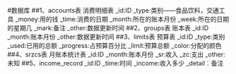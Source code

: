 #数据库
##1、accounts表 消费明细表
_id:ID
_type:类别——食品饮料，交通工具
_money:用的钱
_time:消费的日期
_month:所在的账本月份
_week:所在的日期的星期几
_mark:备注
_other:数据更新时间
##2、groups表 账本表
_id:ID
_month:账本月份
_other:数据更新时间
##3、limits表 预算表
_id:ID
_type:类别
_used:已用的总额
_progress:占预算百分比
_limit:预算总额
_color:分配的颜色
##4、srzcs表 月账本统计表
_id:ID
_month:账本月份
_sr:收入
_zc:支出
_other:未知
##5、income_record
_id:ID
_time:时间
_income:收入多少
_detail：备注